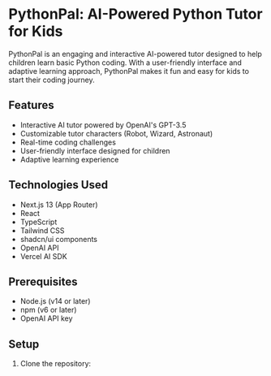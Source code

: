 # PythonPal: AI-Powered Python Tutor for Kids

PythonPal is an engaging and interactive AI-powered tutor designed to help children learn basic Python coding. With a user-friendly interface and adaptive learning approach, PythonPal makes it fun and easy for kids to start their coding journey.

## Features

- Interactive AI tutor powered by OpenAI's GPT-3.5
- Customizable tutor characters (Robot, Wizard, Astronaut)
- Real-time coding challenges
- User-friendly interface designed for children
- Adaptive learning experience

## Technologies Used

- Next.js 13 (App Router)
- React
- TypeScript
- Tailwind CSS
- shadcn/ui components
- OpenAI API
- Vercel AI SDK

## Prerequisites

- Node.js (v14 or later)
- npm (v6 or later)
- OpenAI API key

## Setup

1. Clone the repository:

